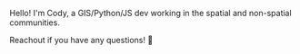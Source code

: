Hello! I'm Cody, a GIS/Python/JS dev working in the spatial and non-spatial communities.

Reachout if you have any questions! 👋
